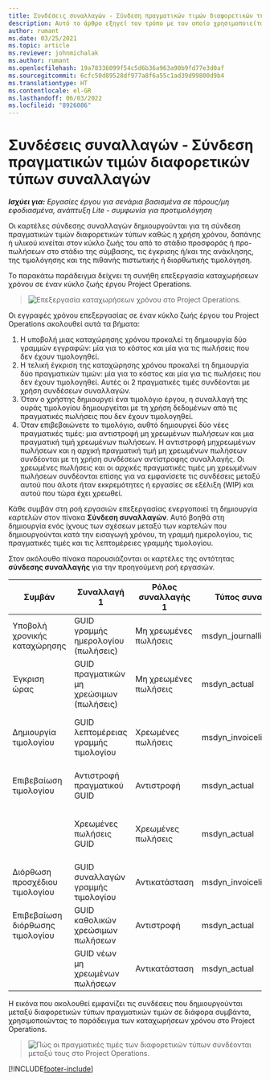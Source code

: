 ```yaml
---
title: Συνδέσεις συναλλαγών - Σύνδεση πραγματικών τιμών διαφορετικών τύπων συναλλαγών
description: Αυτό το άρθρο εξηγεί τον τρόπο με τον οποίο χρησιμοποιείται μια σύνδεση συναλλαγής για τη σύνδεση πραγματικών τιμών διαφορετικών τύπων, ώστε να παρακολουθείται η κερδοφορία, η καθυστέρηση στη χρέωση και ο υπολογισμός χρεωμένου έναντι μη χρεωμένου εισοδήματος.
author: rumant
ms.date: 03/25/2021
ms.topic: article
ms.reviewer: johnmichalak
ms.author: rumant
ms.openlocfilehash: 19a78336099f54c5d6b36a963a90b9fd77e3d0af
ms.sourcegitcommit: 6cfc50d89528df977a8f6a55c1ad39d99800d9b4
ms.translationtype: HT
ms.contentlocale: el-GR
ms.lasthandoff: 06/03/2022
ms.locfileid: "8926086"
---
```

# <a name="transaction-connections---link-actuals-of-different-transaction-types"></a>Συνδέσεις συναλλαγών - Σύνδεση πραγματικών τιμών διαφορετικών τύπων συναλλαγών

_**Ισχύει για:** Εργασίες έργου για σενάρια βασισμένα σε πόρους/μη εφοδιασμένα, ανάπτυξη Lite - συμφωνία για προτιμολόγηση_

Οι καρτέλες σύνδεσης συναλλαγών δημιουργούνται για τη σύνδεση πραγματικών τιμών διαφορετικών τύπων καθώς η χρήση χρόνου, δαπάνης ή υλικού κινείται στον κύκλο ζωής του από το στάδιο προσφοράς ή προ-πωλήσεων στο στάδιο της σύμβασης, τις έγκρισης ή/και της ανάκλησης, της τιμολόγησης και της πιθανής πιστωτικής ή διορθωτικής τιμολόγηση.

Το παρακάτω παράδειγμα δείχνει τη συνήθη επεξεργασία καταχωρήσεων χρόνου σε έναν κύκλο ζωής έργου Project Operations.

> ![Επεξεργασία καταχωρήσεων χρόνου στο Project Operations.](media/basic-guide-17.png)

Οι εγγραφές χρόνου επεξεργασίας σε έναν κύκλο ζωής έργου του Project Operations ακολουθεί αυτά τα βήματα: 

1. Η υποβολή μιας καταχώρησης χρόνου προκαλεί τη δημιουργία δύο γραμμών εγγραφών: μία για το κόστος και μία για τις πωλήσεις που δεν έχουν τιμολογηθεί. 
2. Η τελική έγκριση της καταχώρησης χρόνου προκαλεί τη δημιουργία δύο πραγματικών τιμών: μία για το κόστος και μία για τις πωλήσεις που δεν έχουν τιμολογηθεί. Αυτές οι 2 πραγματικές τιμές συνδέονται με χρήση συνδέσεων συναλλαγών.
3. Όταν ο χρήστης δημιουργεί ένα τιμολόγιο έργου, η συναλλαγή της ουράς τιμολογίου δημιουργείται με τη χρήση δεδομένων από τις πραγματικές πωλήσεις που δεν έχουν τιμολογηθεί.
4. Όταν επιβεβαιώνετε το τιμολόγιο, αυθτό δημιουργεί δύο νέες πραγματικές τιμές: μια αντιστροφή μη χρεωμένων πωλήσεων και μια πραγματική τιμή χρεωμένων πωλήσεων. Η αντιστροφή μηχρεωμένων πωλήσεων και η αρχική πραγματική τιμή μη χρεωμένων πωλήσεων συνδέονται με τη χρήση συνδέσεων αντίστροφης συναλλαγής. Οι χρεωμένες πωλήσεις και οι αρχικές πραγματικές τιμές μη χρεωμένων πωλήσεων συνδέονται επίσης για να εμφανίσετε τις συνδέσεις μεταξύ αυτού που άλοτε ήταν εκκρεμότητες ή εργασίες σε εξέλιξη (WIP) και αυτού που τώρα έχει χρεωθεί.   

Κάθε συμβάν στη ροή εργασιών επεξεργασίας ενεργοποιεί τη δημιουργία καρτελών στον πίνακα **Σύνδεση συναλλαγών**. Αυτό βοηθά στη δημιουργία ενός ίχνους των σχέσεων μεταξύ των καρτελών που δημιουργούνται κατά την εισαγωγή χρόνου, τη γραμμή ημερολογίου, τις πραγματικές τιμές και τις λεπτομέρειες γραμμής τιμολογίου.

Στον ακόλουθο πίνακα παρουσιάζονται οι καρτέλες της οντότητας **σύνδεσης συναλλαγής** για την προηγούμενη ροή εργασιών.

|Συμβάν                   |Συναλλαγή 1                 |Ρόλος συναλλαγής 1 |Τύπος συναλλαγής 1       |Συναλλαγή 2          |Ρόλος συναλλαγής 2 |Τύπος συναλλαγής 2 |
|------------------------|------------------------------|---------------|-----------------------------|-----------------------------|-------------------|-------------------|
|Υποβολή χρονικής καταχώρησης   |GUID γραμμής ημερολογίου (πωλήσεις)     |Μη χρεωμένες πωλήσεις |msdyn_journalline            |GUID γραμμής ημερολογίου (κόστος)     |Κόστος            |msdyn_journalline  |
|Έγκριση ώρας           |GUID πραγματικών μη χρεώσιμων (πωλήσεις)  |Μη χρεωμένες πωλήσεις |msdyn_actual                 |GUID πραγματικού κόστους (κόστος)       |Κόστος            |msdyn_actual       |
|Δημιουργία τιμολογίου        |GUID λεπτομέρειας γραμμής τιμολογίου      |Χρεωμένες πωλήσεις   |msdyn_invoicelinetransaction |GUID πραγματικών μη χρεώσιμων πωλήσεων   |Μη χρεωμένες πωλήσεις  |msdyn_actual       |
|Επιβεβαίωση τιμολογίου    |Αντιστροφή πραγματικού GUID         |Αντιστροφή      |msdyn_actual                 |Αρχικές μη χρεωμένες πωλήσεις GUID |Αρχική        |msdyn_actual       |
|                        |Χρεωμένες πωλήσεις GUID             |Χρεωμένες πωλήσεις   |msdyn_actual                 |GUID πραγματικών μη χρεώσιμων πωλήσεων   |Μη χρεωμένες πωλήσεις  |msdyn_actual       |
|Διόρθωση προσχέδιου τιμολογίου |GUID συναλλαγών γραμμής τιμολογίου|Αντικατάσταση      |msdyn_invoicelinetransaction |Χρεωμένες πωλήσεις GUID            |Αρχική        |msdyn_actual       |
|Επιβεβαίωση διόρθωσης τιμολογίου|GUID καθολικών χρεώσιμων πωλήσεων  |Αντιστροφή      |msdyn_actual                 |Χρεωμένες πωλήσεις GUID            |Αρχική        |msdyn_actual       |
|                        |GUID νέων μη χρεωμένων πωλήσεων |Αντικατάσταση            |msdyn_actual                 |Χρεωμένες πωλήσεις GUID            |Αρχική        |msdyn_actual       |


Η εικόνα που ακολουθεί εμφανίζει τις συνδέσεις που δημιουργούνται μεταξύ διαφορετικών τύπων πραγματικών τιμών σε διάφορα συμβάντα, χρησιμοποιώντας το παράδειγμα των καταχωρήσεων χρόνου στο Project Operations.

> ![Πώς οι πραγματικές τιμές των διαφορετικών τύπων συνδέονται μεταξύ τους στο Project Operations.](media/TransactionConnections.png)

[!INCLUDE[footer-include](../includes/footer-banner.md)]
